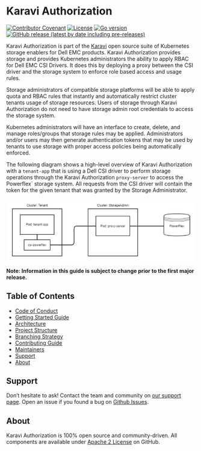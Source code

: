 <!--
Copyright (c) 2021 Dell Inc., or its subsidiaries. All Rights Reserved.

Licensed under the Apache License, Version 2.0 (the "License");
you may not use this file except in compliance with the License.
You may obtain a copy of the License at

    http://www.apache.org/licenses/LICENSE-2.0
-->

# Karavi Authorization

[![Contributor Covenant](https://img.shields.io/badge/Contributor%20Covenant-v2.0%20adopted-ff69b4.svg)](docs/CODE_OF_CONDUCT.md)
[![License](https://img.shields.io/github/license/dell/karavi-authorization)](LICENSE)
[![Go version](https://img.shields.io/github/go-mod/go-version/dell/karavi-authorization)](go.mod)
[![GitHub release (latest by date including pre-releases)](https://img.shields.io/github/v/release/dell/karavi-authorization?include_prereleases&label=latest&style=flat-square)](https://github.com/dell/karavi-authorization/releases/latest)

Karavi Authorization is part of the [Karavi](https://github.com/dell/karavi) open source suite of Kubernetes storage enablers for Dell EMC products. Karavi Authorization provides storage and provides Kubernetes administrators the ability to apply RBAC for Dell EMC CSI Drivers. It does this by deploying a proxy between the CSI driver and the storage system to enforce role based access and usage rules.

Storage administrators of compatible storage platforms will be able to apply quota and RBAC rules that instantly and automatically restrict cluster tenants usage of storage resources. Users of storage through Karavi Authorization do not need to have storage admin root credentials to access the storage system.

Kubernetes administrators will have an interface to create, delete, and manage roles/groups that storage rules may be applied. Administrators and/or users may then generate authentication tokens that may be used by tenants to use storage with proper access policies being automatically enforced.

The following diagram shows a high-level overview of Karavi Authorization with a `tenant-app` that is using a Dell CSI driver  to perform storage operations through the Karavi Authorization `proxy-server` to access the Powerflex` storage system. All requests from the CSI driver will contain the token for the given tenant that was granted by the Storage Administrator.

![Karavi Authorization](docs/karavi-authorization-example.png "Karavi Authorization")

**Note: Information in this guide is subject to change prior to the first major release.**

## Table of Contents
- [Code of Conduct](./docs/CODE_OF_CONDUCT.md)
- [Getting Started Guide](./docs/GETTING_STARTED_GUIDE.md)
- [Architecture](./docs/ARCHITECTURE.md)
- [Project Structure](./docs/PROJECT_STRUCTURE.md)
- [Branching Strategy](./docs/BRANCHING.md)
- [Contributing Guide](./docs/CONTRIBUTING.md)
- [Maintainers](./docs/MAINTAINERS.md)
- [Support](#support)
- [About](#about)

## Support

Don’t hesitate to ask! Contact the team and community on [our support page](https://github.com/dell/karavi-authorization/blob/main/docs/SUPPORT.md).
Open an issue if you found a bug on [Github Issues](https://github.com/dell/karavi-authorization/issues).

## About

Karavi Authorization is 100% open source and community-driven. All components are available under [Apache 2 License](https://www.apache.org/licenses/LICENSE-2.0.html) on GitHub.
